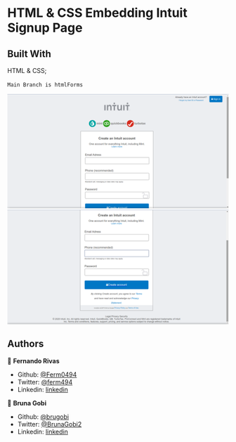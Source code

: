 # HTML & CSS Embedding Intuit Signup Page

## Built With

HTML & CSS;

`Main Branch is htmlForms`

![screenshot](./assets/imgs/clone1.png)
![screenshot](./assets/imgs/clone2.png)

## Authors

👤 **Fernando Rivas**

- Github: [@Ferm0494](https://github.com/Ferm0494)
- Twitter: [@ferm494](https://twitter.com/ferm494)
- Linkedin: [linkedin](https://www.linkedin.com/in/fernando-rivas-5bbb41147/)

👤 **Bruna Gobi**

- Github: [@brugobi](https://github.com/brugobi)
- Twitter: [@BrunaGobi2](https://twitter.com/BrunaGobi2)
- Linkedin: [linkedin](https://www.linkedin.com/in/bruna-gobi-08854760/)
